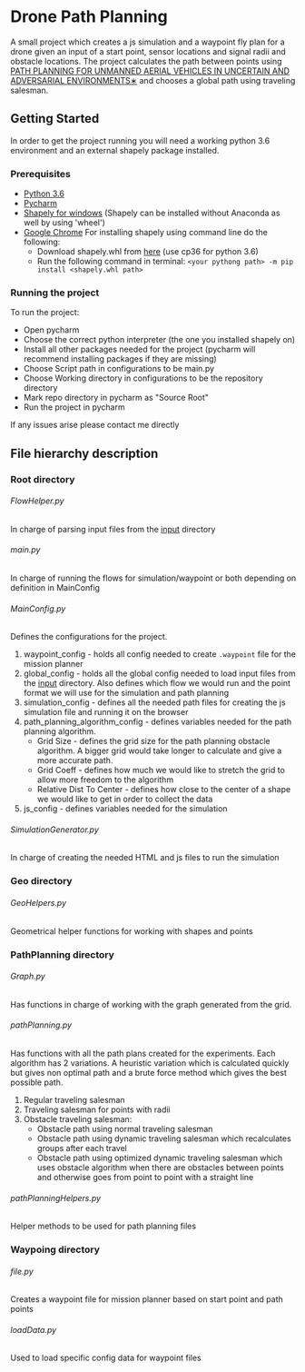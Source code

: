 # Drone Path Planning
A small project which creates a js simulation and a waypoint fly plan for a drone given an input of a start point, sensor locations and signal radii and obstacle locations. The project calculates the path between points using [PATH PLANNING
FOR UNMANNED AERIAL VEHICLES IN UNCERTAIN AND ADVERSARIAL ENVIRONMENTS∗](http://www.seas.ucla.edu/coopcontrol/papers/02cn04.pdf) and chooses a global path using traveling salesman.

## Getting Started
In order to get the project running you will need a working python 3.6 environment and an external shapely package installed.
### Prerequisites
- [Python 3.6](https://www.python.org/downloads/release/python-365/)
- [Pycharm](https://www.jetbrains.com/pycharm/download/#section=windows)
- [Shapely for windows](https://deparkes.co.uk/2015/01/29/install-shapely-on-anaconda/) (Shapely can be installed without Anaconda as well by using 'wheel')
- [Google Chrome](https://www.google.com/chrome/)
For installing shapely using command line do the following:
  - Download shapely.whl from [here](https://www.lfd.uci.edu/~gohlke/pythonlibs/#shapely) (use cp36 for python 3.6)
  - Run the following command in terminal: `<your pythong path> -m pip install <shapely.whl path>`
  
### Running the project
To run the project: 
- Open pycharm
- Choose the correct python interpreter (the one you installed shapely on)
- Install all other packages needed for the project (pycharm will recommend installing packages if they are missing)
- Choose Script path in configurations to be main.py
- Choose Working directory in configurations to be the repository directory
- Mark repo directory in pycharm as "Source Root"
- Run the project in pycharm

If any issues arise please contact me directly

## File hierarchy description
### Root directory
###### FlowHelper.py
In charge of parsing input files from the [input](input/) directory
###### main.py
In charge of running the flows for simulation/waypoint or both depending on definition in MainConfig
###### MainConfig.py
Defines the configurations for the project.
1. waypoint_config - holds all config needed to create `.waypoint` file for the mission planner
2. global_config - holds all the global config needed to load input files from the [input](input/) directory. Also defines which flow we would run and the point format we will use for the simulation and path planning
3. simulation_config - defines all the needed path files for creating the js simulation file and running it on the browser
4. path_planning_algorithm_config - defines variables needed for the path planning algorithm.
    - Grid Size - defines the grid size for the path planning obstacle algorithm. A bigger grid would take longer to calculate and give a more accurate path.
    - Grid Coeff - defines how much we would like to stretch the grid to allow more freedom to the algorithm
    - Relative Dist To Center - defines how close to the center of a shape we would like to get in order to collect the data
5. js_config - defines variables needed for the simulation
###### SimulationGenerator.py
In charge of creating the needed HTML and js files to run the simulation

### Geo directory
###### GeoHelpers.py
Geometrical helper functions for working with shapes and points

### PathPlanning directory
###### Graph.py
Has functions in charge of working with the graph generated from the grid.
###### pathPlanning.py
Has functions with all the path plans created for the experiments. Each algorithm has 2 variations. A heuristic variation which is calculated quickly but gives non optimal path and a brute force method which gives the best possible path.
1. Regular traveling salesman
2. Traveling salesman for points with radii
3. Obstacle traveling salesman:
    - Obstacle path using normal traveling salesman
    - Obstacle path using dynamic traveling salesman which recalculates groups after each travel
    - Obstacle path using optimized dynamic traveling salesman which uses obstacle algorithm when there are obstacles between points and otherwise goes from point to point with a straight line

###### pathPlanningHelpers.py
Helper methods to be used for path planning files

### Waypoing directory
###### file.py
Creates a waypoint file for mission planner based on start point and path points
###### loadData.py
Used to load specific config data for waypoint files
